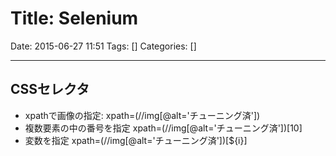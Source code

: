# Title: Selenium

Date: 2015-06-27 11:51
Tags: []
Categories: []

---

## CSSセレクタ

- xpathで画像の指定:
        xpath=(//img[@alt='チューニング済'])
- 複数要素の中の番号を指定
        xpath=(//img[@alt='チューニング済'])[10]
- 変数を指定
        xpath=(//img[@alt='チューニング済'])[${i}]

